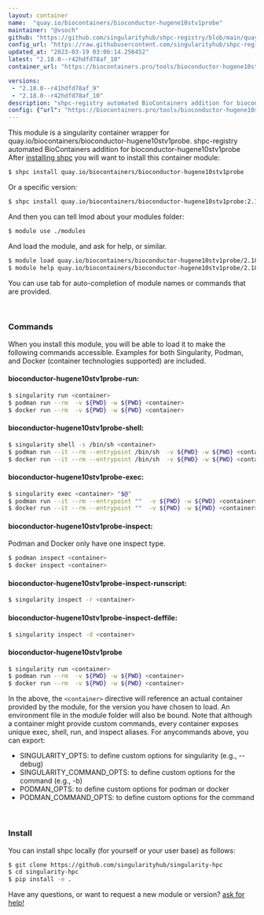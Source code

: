 ```yaml
---
layout: container
name:  "quay.io/biocontainers/bioconductor-hugene10stv1probe"
maintainer: "@vsoch"
github: "https://github.com/singularityhub/shpc-registry/blob/main/quay.io/biocontainers/bioconductor-hugene10stv1probe/container.yaml"
config_url: "https://raw.githubusercontent.com/singularityhub/shpc-registry/main/quay.io/biocontainers/bioconductor-hugene10stv1probe/container.yaml"
updated_at: "2023-03-19 03:06:14.256452"
latest: "2.18.0--r42hdfd78af_10"
container_url: "https://biocontainers.pro/tools/bioconductor-hugene10stv1probe"

versions:
 - "2.18.0--r41hdfd78af_9"
 - "2.18.0--r42hdfd78af_10"
description: "shpc-registry automated BioContainers addition for bioconductor-hugene10stv1probe"
config: {"url": "https://biocontainers.pro/tools/bioconductor-hugene10stv1probe", "maintainer": "@vsoch", "description": "shpc-registry automated BioContainers addition for bioconductor-hugene10stv1probe", "latest": {"2.18.0--r42hdfd78af_10": "sha256:cdace5dd7d8a06a53c51eb09bda96b369767f238012e7477f6c4ffc613858e8d"}, "tags": {"2.18.0--r41hdfd78af_9": "sha256:af76ac3fc02a482dd58ba7f9fcefc6166aee9b49a5af46749823a3f3058b11aa", "2.18.0--r42hdfd78af_10": "sha256:cdace5dd7d8a06a53c51eb09bda96b369767f238012e7477f6c4ffc613858e8d"}, "docker": "quay.io/biocontainers/bioconductor-hugene10stv1probe"}
---
```


This module is a singularity container wrapper for quay.io/biocontainers/bioconductor-hugene10stv1probe.
shpc-registry automated BioContainers addition for bioconductor-hugene10stv1probe
After [installing shpc](#install) you will want to install this container module:


```bash
$ shpc install quay.io/biocontainers/bioconductor-hugene10stv1probe
```

Or a specific version:

```bash
$ shpc install quay.io/biocontainers/bioconductor-hugene10stv1probe:2.18.0--r42hdfd78af_10
```

And then you can tell lmod about your modules folder:

```bash
$ module use ./modules
```

And load the module, and ask for help, or similar.

```bash
$ module load quay.io/biocontainers/bioconductor-hugene10stv1probe/2.18.0--r42hdfd78af_10
$ module help quay.io/biocontainers/bioconductor-hugene10stv1probe/2.18.0--r42hdfd78af_10
```

You can use tab for auto-completion of module names or commands that are provided.

<br>

### Commands

When you install this module, you will be able to load it to make the following commands accessible.
Examples for both Singularity, Podman, and Docker (container technologies supported) are included.

#### bioconductor-hugene10stv1probe-run:

```bash
$ singularity run <container>
$ podman run --rm  -v ${PWD} -w ${PWD} <container>
$ docker run --rm  -v ${PWD} -w ${PWD} <container>
```

#### bioconductor-hugene10stv1probe-shell:

```bash
$ singularity shell -s /bin/sh <container>
$ podman run --it --rm --entrypoint /bin/sh  -v ${PWD} -w ${PWD} <container>
$ docker run --it --rm --entrypoint /bin/sh  -v ${PWD} -w ${PWD} <container>
```

#### bioconductor-hugene10stv1probe-exec:

```bash
$ singularity exec <container> "$@"
$ podman run --it --rm --entrypoint ""  -v ${PWD} -w ${PWD} <container> "$@"
$ docker run --it --rm --entrypoint ""  -v ${PWD} -w ${PWD} <container> "$@"
```

#### bioconductor-hugene10stv1probe-inspect:

Podman and Docker only have one inspect type.

```bash
$ podman inspect <container>
$ docker inspect <container>
```

#### bioconductor-hugene10stv1probe-inspect-runscript:

```bash
$ singularity inspect -r <container>
```

#### bioconductor-hugene10stv1probe-inspect-deffile:

```bash
$ singularity inspect -d <container>
```



#### bioconductor-hugene10stv1probe

```bash
$ singularity run <container>
$ podman run --rm  -v ${PWD} -w ${PWD} <container>
$ docker run --rm  -v ${PWD} -w ${PWD} <container>
```


In the above, the `<container>` directive will reference an actual container provided
by the module, for the version you have chosen to load. An environment file in the
module folder will also be bound. Note that although a container
might provide custom commands, every container exposes unique exec, shell, run, and
inspect aliases. For anycommands above, you can export:

 - SINGULARITY_OPTS: to define custom options for singularity (e.g., --debug)
 - SINGULARITY_COMMAND_OPTS: to define custom options for the command (e.g., -b)
 - PODMAN_OPTS: to define custom options for podman or docker
 - PODMAN_COMMAND_OPTS: to define custom options for the command

<br>

### Install

You can install shpc locally (for yourself or your user base) as follows:

```bash
$ git clone https://github.com/singularityhub/singularity-hpc
$ cd singularity-hpc
$ pip install -e .
```

Have any questions, or want to request a new module or version? [ask for help!](https://github.com/singularityhub/singularity-hpc/issues)